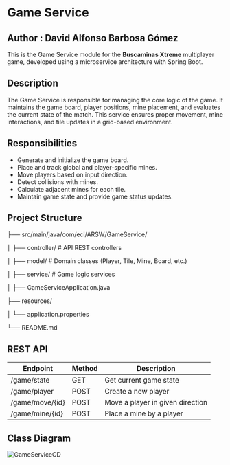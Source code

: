 # Game Service

## Author : David Alfonso Barbosa Gómez

This is the Game Service module for the **Buscaminas Xtreme** multiplayer game, developed using a microservice architecture with Spring Boot.

## Description

The Game Service is responsible for managing the core logic of the game. It maintains the game board, player positions, mine placement, and evaluates the current state of the match. This service ensures proper movement, mine interactions, and tile updates in a grid-based environment.

## Responsibilities

- Generate and initialize the game board.
- Place and track global and player-specific mines.
- Move players based on input direction.
- Detect collisions with mines.
- Calculate adjacent mines for each tile.
- Maintain game state and provide game status updates.

## Project Structure

├── src/main/java/com/eci/ARSW/GameService/

│ ├── controller/ # API REST controllers

│ ├── model/ # Domain classes (Player, Tile, Mine, Board, etc.)

│ ├── service/ # Game logic services

│ ├── GameServiceApplication.java

├── resources/

│ └── application.properties

└── README.md

## REST API

| Endpoint        | Method | Description                      |
| --------------- | ------ | -------------------------------- |
| /game/state     | GET    | Get current game state           |
| /game/player    | POST   | Create a new player              |
| /game/move/{id} | POST   | Move a player in given direction |
| /game/mine/{id} | POST   | Place a mine by a player         |

## Class Diagram
![GameServiceCD](https://github.com/user-attachments/assets/59b8b49f-52da-496c-a87e-01bd83d86eaf)


